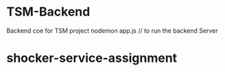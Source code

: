 # TSM-Backend
Backend coe for TSM project
nodemon app.js // to run the backend Server
# shocker-service-assignment
